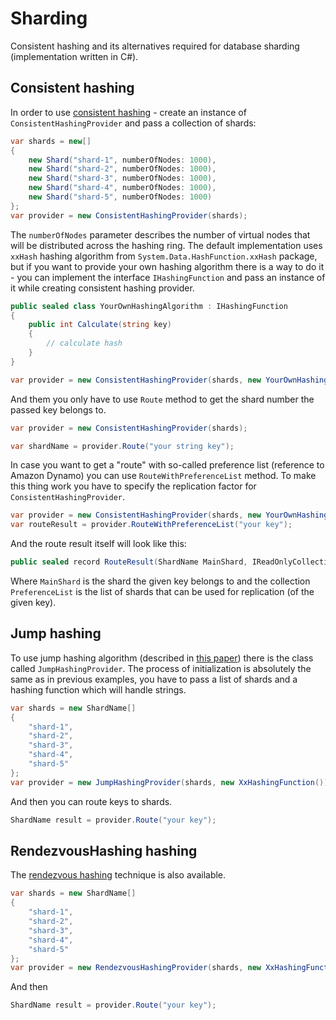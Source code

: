 # Sharding

Consistent hashing and its alternatives required for database sharding (implementation written in C#).

## Consistent hashing

In order to use [consistent hashing](https://en.wikipedia.org/wiki/Consistent_hashing) - create an instance of `ConsistentHashingProvider` and pass a collection of shards:

```csharp
var shards = new[]
{
    new Shard("shard-1", numberOfNodes: 1000),
    new Shard("shard-2", numberOfNodes: 1000),
    new Shard("shard-3", numberOfNodes: 1000),
    new Shard("shard-4", numberOfNodes: 1000),
    new Shard("shard-5", numberOfNodes: 1000)
};
var provider = new ConsistentHashingProvider(shards);
```

The `numberOfNodes` parameter describes the number of virtual nodes that will be distributed across the hashing ring.
The default implementation uses `xxHash` hashing algorithm from `System.Data.HashFunction.xxHash` package, but if you want to provide your own hashing algorithm there is a way to do it - you can implement the interface `IHashingFunction` and pass an instance of it while creating consistent hashing provider.

```csharp
public sealed class YourOwnHashingAlgorithm : IHashingFunction
{
    public int Calculate(string key)
    {
        // calculate hash
    }
}

var provider = new ConsistentHashingProvider(shards, new YourOwnHashingAlgorithm());
```

And them you only have to use `Route` method to get the shard number the passed key belongs to.

```csharp
var provider = new ConsistentHashingProvider(shards);

var shardName = provider.Route("your string key");
```

In case you want to get a "route" with so-called preference list (reference to Amazon Dynamo) you can use `RouteWithPreferenceList` method. To make this thing work you have to specify the replication factor for `ConsistentHashingProvider`.

```csharp
var provider = new ConsistentHashingProvider(shards, new YourOwnHashingAlgorithm(), replicationFactor: 3);
var routeResult = provider.RouteWithPreferenceList("your key");
```

And the route result itself will look like this:

```csharp
public sealed record RouteResult(ShardName MainShard, IReadOnlyCollection<ShardName> PreferenceList);
```

Where `MainShard` is the shard the given key belongs to and the collection `PreferenceList` is the list of shards that can be used for replication (of the given key).

## Jump hashing

To use jump hashing algorithm (described in [this paper](https://arxiv.org/abs/1406.2294)) there is the class called `JumpHashingProvider`. The process of initialization is absolutely the same as in previous examples, you have to pass a list of shards and a hashing function which will handle strings.

```csharp
var shards = new ShardName[]
{
    "shard-1",
    "shard-2",
    "shard-3",
    "shard-4",
    "shard-5"
};
var provider = new JumpHashingProvider(shards, new XxHashingFunction());
```

And then you can route keys to shards.

```csharp
ShardName result = provider.Route("your key");
```

## RendezvousHashing hashing

The [rendezvous hashing](https://en.wikipedia.org/wiki/Rendezvous_hashing) technique is also available.

```csharp
var shards = new ShardName[]
{
    "shard-1",
    "shard-2",
    "shard-3",
    "shard-4",
    "shard-5"
};
var provider = new RendezvousHashingProvider(shards, new XxHashingFunction());
```

And then

```csharp
ShardName result = provider.Route("your key");
```